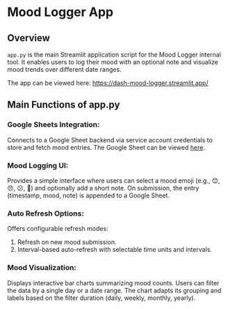 # Mood Logger App

## Overview
`app.py` is the main Streamlit application script for the Mood Logger internal tool. It enables users to log their mood with an optional note and visualize mood trends over different date ranges.

The app can be viewed here: https://dash-mood-logger.streamlit.app/

## Main Functions of app.py

### Google Sheets Integration:
Connects to a Google Sheet backend via service account credentials to store and fetch mood entries. The Google Sheet can be viewed  [here](https://docs.google.com/spreadsheets/d/1-5cxvdL1IYtkm8BukR3qB5gmMIIeIfPw3nZkODu-Jog/edit?pli=1&gid=0#gid=0).

### Mood Logging UI:
Provides a simple interface where users can select a mood emoji (e.g., 😊, 😠, 😕, 🎉) and optionally add a short note. On submission, the entry (timestamp, mood, note) is appended to a Google Sheet.

### Auto Refresh Options:
Offers configurable refresh modes:

1. Refresh on new mood submission.
2. Interval-based auto-refresh with selectable time units and intervals.

### Mood Visualization:
Displays interactive bar charts summarizing mood counts. Users can filter the data by a single day or a date range. The chart adapts its grouping and labels based on the filter duration (daily, weekly, monthly, yearly).
